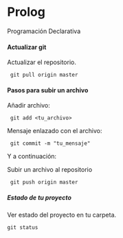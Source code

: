 # Prolog
Programación Declarativa

#### Actualizar git

Actualizar el repositorio.

``` git pull origin master```

#### Pasos para subir un archivo

Añadir archivo:

``` git add <tu_archivo>```

Mensaje enlazado con el archivo:

``` git commit -m "tu_mensaje"```

Y a continuación:

Subir un archivo al repositorio

``` git push origin master```

##### Estado de tu proyecto

Ver estado del proyecto en tu carpeta.

``` git status ```




